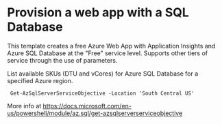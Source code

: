# Provision a web app with a SQL Database

This template creates a free Azure Web App with Application Insights and Azure SQL Database at the "Free" service level.
Supports other tiers of service through the use of parameters.

List available SKUs (DTU and vCores) for Azure SQL Database for a specified Azure region.

```pwsh
 Get-AzSqlServerServiceObjective -Location 'South Central US'
```

More info at <https://docs.microsoft.com/en-us/powershell/module/az.sql/get-azsqlserverserviceobjective>
